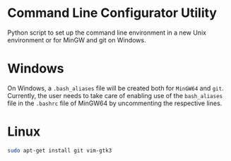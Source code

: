 # Command Line Configurator Utility

Python script to set up the command line environment in a new Unix environment or for MinGW and 
git on Windows.

# Windows

On Windows, a `.bash_aliases` file will be created both for `MinGW64` and `git`.
Currently, the user needs to take care of enabling use of the `bash_aliases` file in the 
`.bashrc` file of MinGW64 by uncommenting the respective lines.

# Linux

```sh
sudo apt-get install git vim-gtk3
```
